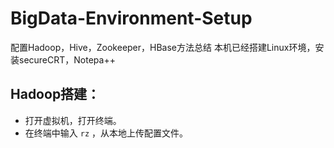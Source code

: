 # BigData-Environment-Setup
配置Hadoop，Hive，Zookeeper，HBase方法总结
本机已经搭建Linux环境，安装secureCRT，Notepa++
## Hadoop搭建：
* 打开虚拟机，打开终端。
* 在终端中输入 `rz` ，从本地上传配置文件。
